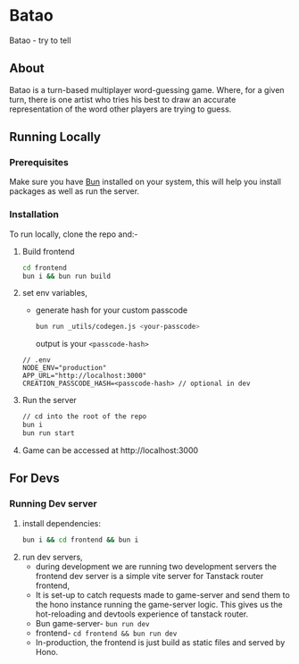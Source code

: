 # Batao

Batao - try to tell

## About

Batao is a turn-based multiplayer word-guessing game. Where, for a given turn, there is one artist who tries his best to draw an accurate representation of the word other players are trying to guess.


## Running Locally
### Prerequisites

Make sure you have [Bun](https://bun.sh/) installed on your system, this will help you install packages as well as run the server.

### Installation

To run locally, clone the repo and:-

1. Build frontend
    ```bash
    cd frontend
    bun i && bun run build
    ```
2. set env variables,

    - generate hash for your custom passcode
        ```bash
        bun run _utils/codegen.js <your-passcode>
        ```
        output is your `<passcode-hash>`

    ```
    // .env
    NODE_ENV="production"
    APP_URL="http://localhost:3000"
    CREATION_PASSCODE_HASH=<passcode-hash> // optional in dev
    ```

3. Run the server
    ```bash
    // cd into the root of the repo
    bun i
    bun run start
    ```
4. Game can be accessed at http://localhost:3000

## For Devs

### Running Dev server

1. install dependencies:
    ```bash
    bun i && cd frontend && bun i
    ```
2. run dev servers,
    - during development we are running two development servers the frontend dev server is a simple vite server for Tanstack router frontend, 
    - It is set-up to catch requests made to game-server and send them to the hono instance running the game-server logic. This gives us the hot-reloading and devtools experience of tanstack router. 
    - Bun game-server- ``` bun run dev ```
    - frontend- ```cd frontend && bun run dev```
    - In-production, the frontend is just build as static files and served by Hono.
